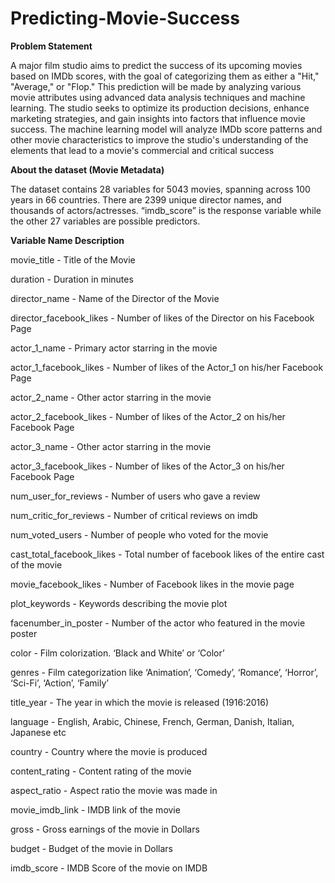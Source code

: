 # Predicting-Movie-Success


**Problem Statement**

A major film studio aims to predict the success of its upcoming movies based on IMDb scores, with the goal of categorizing them as either a "Hit," "Average," or "Flop." This prediction will be made by analyzing various movie attributes using advanced data analysis techniques and machine learning. The studio seeks to optimize its production decisions, enhance marketing strategies, and gain insights into factors that influence movie success. The machine learning model will analyze IMDb score patterns and other movie characteristics to improve the studio's understanding of the elements that lead to a movie's commercial and critical success

**About the dataset (Movie Metadata)**

The dataset contains 28 variables for 5043 movies, spanning across 100 years in 66 countries. There are 2399 unique director names, and thousands of actors/actresses. “imdb_score” is the response variable while the other 27 variables are possible predictors.

**Variable Name	Description**

movie_title	- Title of the Movie

duration -	Duration in minutes

director_name -	Name of the Director of the Movie

director_facebook_likes	- Number of likes of the Director on his Facebook Page

actor_1_name	- Primary actor starring in the movie

actor_1_facebook_likes	- Number of likes of the Actor_1 on his/her Facebook Page

actor_2_name	- Other actor starring in the movie

actor_2_facebook_likes	- Number of likes of the Actor_2 on his/her Facebook Page

actor_3_name	- Other actor starring in the movie

actor_3_facebook_likes	- Number of likes of the Actor_3 on his/her Facebook Page

num_user_for_reviews -	Number of users who gave a review

num_critic_for_reviews - Number of critical reviews on imdb

num_voted_users	- Number of people who voted for the movie

cast_total_facebook_likes	- Total number of facebook likes of the entire cast of the movie

movie_facebook_likes	- Number of Facebook likes in the movie page

plot_keywords -	Keywords describing the movie plot

facenumber_in_poster	- Number of the actor who featured in the movie poster

color -	Film colorization. ‘Black and White’ or ‘Color’

genres	- Film categorization like ‘Animation’, ‘Comedy’, ‘Romance’, ‘Horror’, ‘Sci-Fi’, ‘Action’, ‘Family’

title_year	- The year in which the movie is released (1916:2016)

language	- English, Arabic, Chinese, French, German, Danish, Italian, Japanese etc

country -	Country where the movie is produced

content_rating	- Content rating of the movie

aspect_ratio -	Aspect ratio the movie was made in

movie_imdb_link -	IMDB link of the movie

gross	- Gross earnings of the movie in Dollars

budget -	Budget of the movie in Dollars

imdb_score	- IMDB Score of the movie on IMDB



